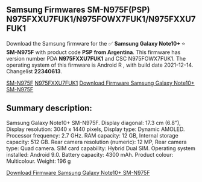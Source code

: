 <h2>Samsung Firmwares SM-N975F(PSP) N975FXXU7FUK1/N975FOWX7FUK1/N975FXXU7FUK1</h2>
Download the Samsung firmware for the ✅ <strong>Samsung Galaxy Note10+ </strong> ⭐ <strong>SM-N975F</strong> with product code <strong>PSP</strong> <strong> from Argentina</strong>. This firmware has version number PDA <strong>N975FXXU7FUK1</strong> and CSC N975FOWX7FUK1. The operating system of this firmware is Android R , with build date 2021-12-14. Changelist <strong>22340613</strong>.


[SM-N975F](https://samfirm.shop/samsung/model/SM-N975F)
[N975FXXU7FUK1](https://samfirm.shop/samsung/pda/N975FXXU7FUK1)
[Download Firmware Samsung Galaxy Note10+ SM-N975F](https://samfirm.shop/samsung/firmware/482014)
<h2>Summary description:</h2>
<p>Samsung Galaxy Note10+ SM-N975F. Display diagonal: 17.3 cm (6.8"), Display resolution: 3040 x 1440 pixels, Display type: Dynamic AMOLED. Processor frequency: 2.7 GHz. RAM capacity: 12 GB, Internal storage capacity: 512 GB. Rear camera resolution (numeric): 12 MP, Rear camera type: Quad camera. SIM card capability: Hybrid Dual SIM. Operating system installed: Android 9.0. Battery capacity: 4300 mAh. Product colour: Multicolour. Weight: 196 g</p>


[Download Firmware Samsung Galaxy Note10+ SM-N975F](https://samfirm.shop/samsung/firmware/482014)
